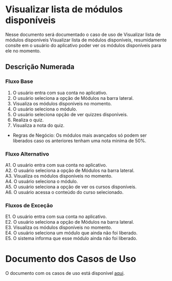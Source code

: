 # Visualizar lista de módulos disponíveis
Nesse documento será documentado o caso de uso de Visualizar lista de módulos disponíveis Visualizar lista de módulos disponíveis, resumidamente consite em o usuário do aplicativo poder ver os módulos disponíveis para ele no momento.

## Descrição Numerada

### Fluxo Base

1. O usuário entra com sua conta no aplicativo.
2. O usuário seleciona a opção de Módulos na barra lateral.
3. Visualiza os módulos disponíveis no momento.
4. O usuário seleciona o módulo.
5. O usuário seleciona opção de ver quizzes disponíveis.
6. Realiza o quiz.
7. Visualiza a nota do quiz.

* Regras de Negócio: Os módulos mais avançados só podem ser liberados caso os anteriores tenham uma nota minima de 50%.

### Fluxo Alternativo

A1. O usuário entra com sua conta no aplicativo.<br>
A2. O usuário seleciona a opção de Módulos na barra lateral.<br>
A3. Visualiza os módulos disponíveis no momento.<br>
A4. O usuário seleciona o módulo.<br>
A5. O usuário seleciona a opção de ver os cursos disponíveis.<br>
A6. O usuário acessa o conteúdo do curso selecionado.<br>

### Fluxos de Exceção

E1. O usuário entra com sua conta no aplicativo.<br>
E2. O usuário seleciona a opção de Módulos na barra lateral.<br>
E3. Visualiza os módulos disponíveis no momento.<br>
E4. O usuário seleciona um módulo que ainda não foi liberado.<br>
E5. O sistema informa que esse módulo ainda não foi liberado.<br>

# Documento dos Casos de Uso

O documento com os casos de uso está disponível [aqui](https://lucid.app/lucidchart/2177ac08-1b4a-401c-9047-ee3df682c233/edit?viewport_loc=-61%2C-203%2C2130%2C996%2C0_0&invitationId=inv_31318015-e18b-4767-9aa8-2501d5bbfde3#).

